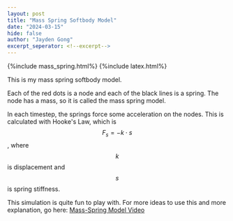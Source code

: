 ```yaml
---
layout: post
title: "Mass Spring Softbody Model"
date: "2024-03-15"
hide: false
author: "Jayden Gong"
excerpt_seperator: <!--excerpt-->
---
```


{%include mass_spring.html%}
{%include latex.html%}

This is my mass spring softbody model.

Each of the red dots is a node
and each of the black lines is a spring.
The node has a mass,
so it is called the mass spring model.

In each timestep, the springs force
some acceleration on the nodes.
This is calculated with Hooke's Law,
which is $$F_s = -k \cdot s$$,
where $$k$$ is displacement
and $$s$$ is spring stiffness.

This simulation is quite fun to play with.
For more ideas to use this and more explanation,
go here: [Mass-Spring Model Video](https://www.youtube.com/watch?v=e3LkIRP-ytk)